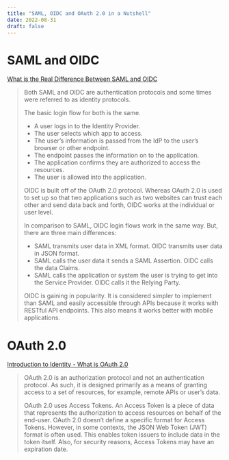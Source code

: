 ```yaml
---
title: "SAML, OIDC and OAuth 2.0 in a Nutshell"
date: 2022-08-31
draft: false
---
```


# SAML and OIDC

[What is the Real Difference Between SAML and OIDC](https://www.onelogin.com/blog/real-difference-saml-oidc)

> Both SAML and OIDC are authentication protocols and some times were referred to as identity protocols.
> 
> The basic login flow for both is the same.
> 
> - A user logs in to the Identity Provider.
> - The user selects which app to access.
> - The user’s information is passed from the IdP to the user’s browser or other endpoint.
> - The endpoint passes the information on to the application.
> - The application confirms they are authorized to access the resources.
> - The user is allowed into the application.
> 
> OIDC is built off of the OAuth 2.0 protocol. Whereas OAuth 2.0 is used to set up so that two applications such as two websites can trust each other and send data back and forth, OIDC works at the individual or user level.
> 
> In comparison to SAML, OIDC login flows work in the same way. But, there are three main differences:
> 
> - SAML transmits user data in XML format. OIDC transmits user data in JSON format.
> - SAML calls the user data it sends a SAML Assertion. OIDC calls the data Claims.
> - SAML calls the application or system the user is trying to get into the Service Provider. OIDC calls it the Relying Party.
> 
> OIDC is gaining in popularity. It is considered simpler to implement than SAML and easily accessible through APIs because it works with RESTful API endpoints. This also means it works better with mobile applications.

# OAuth 2.0
[Introduction to Identity - What is OAuth 2.0](https://auth0.com/intro-to-iam/what-is-oauth-2/)
> OAuth 2.0 is an authorization protocol and not an authentication protocol. As such, it is designed primarily as a means of granting access to a set of resources, for example, remote APIs or user’s data.
> 
> OAuth 2.0 uses Access Tokens. An Access Token is a piece of data that represents the authorization to access resources on behalf of the end-user. OAuth 2.0 doesn’t define a specific format for Access Tokens. However, in some contexts, the JSON Web Token (JWT) format is often used. This enables token issuers to include data in the token itself. Also, for security reasons, Access Tokens may have an expiration date.
